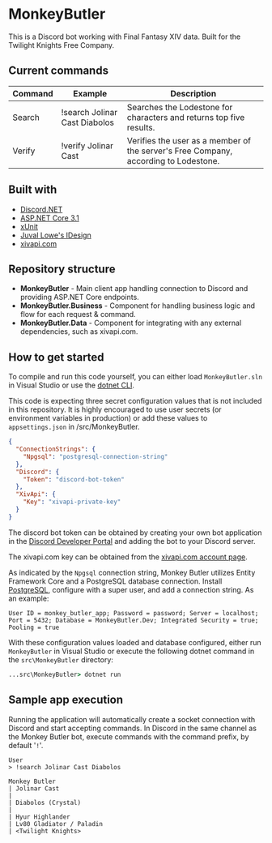 # MonkeyButler

This is a Discord bot working with Final Fantasy XIV data. Built for the Twilight Knights Free Company.

## Current commands
| Command | Example | Description |
| - | - | - |
| Search | !search Jolinar Cast Diabolos | Searches the Lodestone for characters and returns top five results. |
| Verify | !verify Jolinar Cast | Verifies the user as a member of the server's Free Company, according to Lodestone. |

## Built with

* [Discord.NET](https://docs.stillu.cc/index.html)
* [ASP.NET Core 3.1](https://dotnet.microsoft.com/)
* [xUnit](https://xunit.net/)
* [Juval Lowe's IDesign](http://www.idesign.net/)
* [xivapi.com](http://xivapi.com)

## Repository structure

* **MonkeyButler** - Main client app handling connection to Discord and providing ASP.NET Core endpoints.
* **MonkeyButler.Business** - Component for handling business logic and flow for each request & command.
* **MonkeyButler.Data** - Component for integrating with any external dependencies, such as xivapi.com.

## How to get started

To compile and run this code yourself, you can either load `MonkeyButler.sln` in Visual Studio or use the [dotnet CLI](https://docs.microsoft.com/en-us/dotnet/core/tools/).

This code is expecting three secret configuration values that is not included in this repository. It is highly encouraged to use user secrets (or environment variables in production) or add these values to `appsettings.json` in /src/MonkeyButler.

```json
{
  "ConnectionStrings": {
    "Npgsql": "postgresql-connection-string"
  },
  "Discord": {
    "Token": "discord-bot-token"
  },
  "XivApi": {
    "Key": "xivapi-private-key"
  }
}
```

The discord bot token can be obtained by creating your own bot application in the [Discord Developer Portal](https://discord.com/developers/applications) and adding the bot to your Discord server.

The xivapi.com key can be obtained from the [xivapi.com account page](https://xivapi.com/account).

As indicated by the `Npgsql` connection string, Monkey Butler utilizes Entity Framework Core and a PostgreSQL database connection. Install [PostgreSQL](https://www.postgresql.org/download/), configure with a super user, and add a connection string. As an example:

```
User ID = monkey_butler_app; Password = password; Server = localhost; Port = 5432; Database = MonkeyButler.Dev; Integrated Security = true; Pooling = true
```

With these configuration values loaded and database configured, either run `MonkeyButler` in Visual Studio or execute the following dotnet command in the `src\MonkeyButler` directory:

```cmd
...src\MonkeyButler> dotnet run
```

## Sample app execution

Running the application will automatically create a socket connection with Discord and start accepting commands. In Discord in the same channel as the Monkey Butler bot, execute commands with the command prefix, by default '`!`'.

```
User
> !search Jolinar Cast Diabolos

Monkey Butler
| Jolinar Cast
|
| Diabolos (Crystal)
| 
| Hyur Highlander
| Lv80 Gladiator / Paladin
| <Twilight Knights>
```